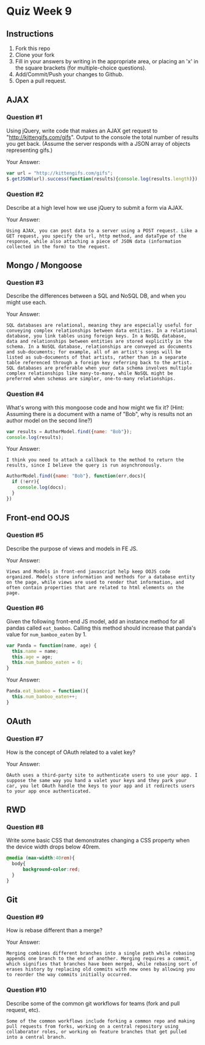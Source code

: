 # Quiz Week 9

## Instructions

1. Fork this repo
2. Clone your fork
3. Fill in your answers by writing in the appropriate area, or placing an 'x' in
the square brackets (for multiple-choice questions).
4. Add/Commit/Push your changes to Github.
5. Open a pull request.

## AJAX

### Question #1

Using jQuery, write code that makes an AJAX get request to "http://kittengifs.com/gifs". Output to the console the total number of results you get back. (Assume the server responds with a JSON array of objects representing gifs.)

Your Answer:
```js
var url = "http://kittengifs.com/gifs";
$.getJSON(url).success(function(results){console.log(results.length)});
```

### Question #2

Describe at a high level how we use jQuery to submit a form via AJAX.

Your Answer:
```text
Using AJAX, you can post data to a server using a POST request. Like a GET request, you specify the url, http method, and dataType of the response, while also attaching a piece of JSON data (information collected in the form) to the request.
```


## Mongo / Mongoose

### Question #3

Describe the differences between a SQL and NoSQL DB, and when you might use each.

Your Answer:
```text
SQL databases are relational, meaning they are especially useful for conveying complex relationships between data entities. In a relational database, you link tables using foreign keys. In a NoSQL database, data and relationships between entities are stored explicitly in the schema. In a NoSQL database, relationships are conveyed as documents and sub-documents; for example, all of an artist's songs will be listed as sub-documents of that artists, rather than in a separate table referenced through a foreign key referring back to the artist. SQL databases are preferable when your data schema involves multiple complex relationships like many-to-many, while NoSQL might be preferred when schemas are simpler, one-to-many relationships.
```


### Question #4

What's wrong with this mongoose code and how might we fix it?
(Hint: Assuming there is a document with a name of "Bob", why is results not an author model on the second line?)

```js
var results = AuthorModel.find({name: "Bob"});
console.log(results);
```

Your Answer:
```text
I think you need to attach a callback to the method to return the results, since I believe the query is run asynchronously.
```
```js
AuthorModel.find({name: "Bob"}, function(err,docs){
  if (!err){
    console.log(docs);
  }
})
```

## Front-end OOJS

### Question #5

Describe the purpose of views and models in FE JS.

Your Answer:
```text
Views and Models in front-end javascript help keep OOJS code organized. Models store information and methods for a database entity on the page, while views are used to render that information, and often contain properties that are related to html elements on the page.
```

### Question #6

Given the following front-end JS model, add an instance method for all pandas called `eat_bamboo`. Calling this method should increase that panda's value for `num_bamboo_eaten` by 1.

```js
var Panda = function(name, age) {
  this.name = name;
  this.age = age;
  this.num_bamboo_eaten = 0;
}
```

Your Answer:
```js
Panda.eat_bamboo = function(){
  this.num_bamboo_eaten++;
}
```


## OAuth

### Question #7

How is the concept of OAuth related to a valet key?

Your Answer:
```text
OAuth uses a third-party site to authenticate users to use your app. I suppose the same way you hand a valet your keys and they park your car, you let OAuth handle the keys to your app and it redirects users to your app once authenticated.
```

## RWD

### Question #8

Write some basic CSS that demonstrates changing a CSS property when the device width drops below 40rem.

```css
@media (max-width:40rem){
  body{
      background-color:red;
  }
}
```

## Git

### Question #9

How is rebase different than a merge?

Your Answer:
```text
Merging combines different branches into a single path while rebasing appends one branch to the end of another. Merging requires a commit, which signifies that branches have been merged, while rebasing sort of erases history by replacing old commits with new ones by allowing you to reorder the way commits initially occurred.
```

### Question #10

Describe some of the common git workflows for teams (fork and pull request, etc).

```text
Some of the common workflows include forking a common repo and making pull requests from forks, working on a central repository using collaborator roles, or working on feature branches that get pulled into a central branch. 
```
